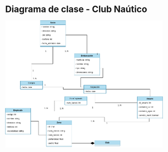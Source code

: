 # Diagrama de clase - Club Naútico

<div align=center>

![img](./img/diagrama-clase-club-nautico.drawio.png)

</div>